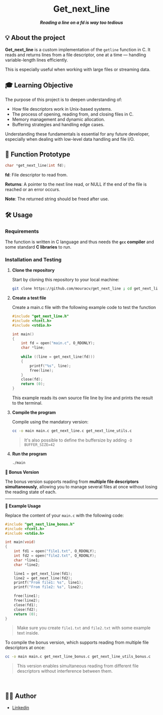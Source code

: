 <h1 align="center">
	Get_next_line
</h1>

<p align="center">
	<b><i>Reading a line on a fd is way too tedious</i></b><br>
</p>

## 💡 About the project

**Get_next_line** is a custom implementation of the `getline` function in C. It reads and returns lines from a file descriptor, one at a time — handling variable-length lines efficiently. 

This is especially useful when working with large files or streaming data.

## 🎓 Learning Objective

The purpose of this project is to deepen understanding of:

- How file descriptors work in Unix-based systems.
- The process of opening, reading from, and closing files in C.
- Memory management and dynamic allocation.
- Buffering strategies and handling edge cases.

Understanding these fundamentals is essential for any future developer, especially when dealing with low-level data handling and file I/O.

## 📄 Function Prototype

```c
char *get_next_line(int fd);
```
**fd**: File descriptor to read from.

**Returns**: A pointer to the next line read, or NULL if the end of the file is reached or an error occurs.

**Note**: The returned string should be freed after use.

## 🛠️ Usage

### Requirements

The function is written in C language and thus needs the **`gcc` compiler** and some standard **C libraries** to run.

### Installation and Testing

1. **Clone the repository**

    Start by cloning this repository to your local machine:
    ```sh
    git clone https://github.com/mouracv/get_next_line ; cd get_next_line
    ```

2. **Create a test file**
    
    Create a main.c file with the following example code to test the function
    ```c
    #include "get_next_line.h"
    #include <fcntl.h>
    #include <stdio.h>

    int main()
    {
        int fd = open("main.c", O_RDONLY);
        char *line;
        
        while ((line = get_next_line(fd)))
        {
            printf("%s", line);
            free(line);
        }
        close(fd);
        return (0);
    }
    ```
    This example reads its own source file line by line and prints the result to the terminal.

3. **Compile the program**

    Compile using the mandatory version:
    ```sh
    cc -o main main.c get_next_line.c get_next_line_utils.c
    ```
    > It's also possible to define the buffersize by adding `-D BUFFER_SIZE=42`

4. **Run the program** 

    ```sh
    ./main
    ```

**🔁 Bonus Version**

The bonus version supports reading from **multiple file descriptors simultaneously**, allowing you to manage several files at once without losing the reading state of each.

---

**🧪 Example Usage**

Replace the content of your `main.c` with the following code:
```c
#include "get_next_line_bonus.h"
#include <fcntl.h>
#include <stdio.h>

int main(void)
{
    int fd1 = open("file1.txt", O_RDONLY);
    int fd2 = open("file2.txt", O_RDONLY);
    char *line1;
    char *line2;

    line1 = get_next_line(fd1);
    line2 = get_next_line(fd2);
    printf("From file1: %s", line1);
    printf("From file2: %s", line2);

    free(line1);
    free(line2);
    close(fd1);
    close(fd2);
    return (0);
}
```
> Make sure you create `file1.txt` and `file2.txt` with some example text inside.

To compile the bonus version, which supports reading from multiple file descriptors at once:
```sh
cc -o main main.c get_next_line_bonus.c get_next_line_utils_bonus.c
```
> This version enables simultaneous reading from different file descriptors without interference between them.

<br>

## 👨‍💻 Author
- [Linkedin](https://www.linkedin.com/in/alexsandro-moreira-2b438a347/)
